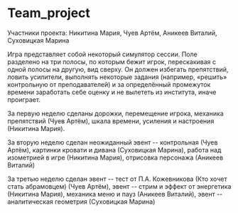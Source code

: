 # Team_project
Участники проекта: Никитина Мария, Чуев Артём, Аникеев Виталий, Суховицкая Марина

Игра представляет собой некоторый симулятор сессии. Поле разделено на три полосы, по которым бежит игрок, перескакивая с одной полосы на другую, вид сверху. Он должен избегать препятствий, ловить усилители, выполнять некоторые задания (например, «решить» контрольную от преподавателей) и за определённый промежуток времени заработать себе оценку и не вылететь из института, иначе проиграет.

За первую неделю сделаны дорожки, перемещение игрока, механика препятствий (Чуев Артём), шкала времени, усиления и настроения (Никитина Мария).

За вторую неделю сделан неожиданный эвент -- контрольная (Чуев Артём), картинки кровати и дивана (Суховицкая Марина), работа над изометрией в игре (Никитина Мария), отрисовка персонажа (Аникеев Виталий)

За третью неделю сделан эвент -- тест от П.А. Кожевникова (Кто хочет стать абрамовцем) (Чуев Артём), эвент -- стрим и эффект от энергетика (Никитина Мария), механика меню и пауз (Аникеев Виталий), эвент -- аналитическая геометрия (Суховицкая Марина)

